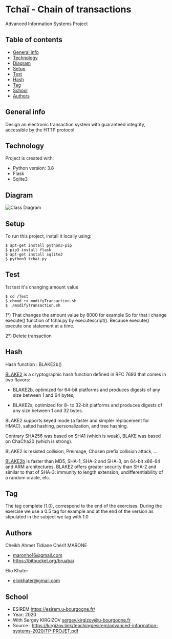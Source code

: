 # Tchaï - Chain of transactions

Advanced Information Systems Project

## Table of contents
* [General info](#general-info)
* [Technology](#technology)
* [Diagram](#diagram)
* [Setup](#setup)
* [Test](#test)
* [Hash](#hash)
* [Tag](#tag)
* [School](#school)
* [Authors](#authors)

## General info
Design an electronic transaction system with guaranteed integrity, accessible by the HTTP protocol


## Technology
Project is created with:
* Python version: 3.8
* Flask
* Sqlite3

## Diagram
![Class Diagram](http://www.plantuml.com/plantuml/proxy?src=https://raw.githubusercontent.com/bruaba/TCHAI-CHEIKH-MARONE-ELIO-KHATER/main/UML/diagram.puml)
	
## Setup
To run this project, install it locally using:

```
$ apt-get install python3-pip
$ pip3 install flask
$ apt-get install sqlite3
$ python3 tchai.py

```

## Test
1st test it's changing amount value

```
$ cd /Test
$ chmod +x modifyTransaction.sh
$ ./modifyTransaction.sh

```
1°) That changes the amount value by 8000 for example
So for that i change execute() function of tchai.py by executescript(). Because execute() execute one statement at a time.

2°) Delete transaction

## Hash
Hash function : BLAKE2b()

[BLAKE2](https://docs.python.org/fr/3.7/library/hashlib.html#blake2) is a cryptographic hash function defined in RFC 7693 that comes in two flavors:

* BLAKE2b, optimized for 64-bit platforms and produces digests of any size between 1 and 64 bytes,

* BLAKE2s, optimized for 8- to 32-bit platforms and produces digests of any size between 1 and 32 bytes.

BLAKE2 supports keyed mode (a faster and simpler replacement for HMAC), salted hashing, personalization, and tree hashing.

Contrary SHA256 was based on SHA1 (which is weak), BLAKE was based on ChaCha20 (which is strong).

BLAKE2 is resisted collision, Preimage, Chosen prefix collision attack, ... 

[BLAKE2b](https://fr.qaz.wiki/wiki/BLAKE_(hash_function)) is faster than MD5, SHA-1, SHA-2 and SHA-3, on 64-bit x86-64 and ARM architectures. BLAKE2 offers greater security than SHA-2 and similar to that of SHA-3: immunity to length extension, undifferentiability of a random oracle, etc.


## Tag
The tag complete (1.0), correspond to the end of the exercises.
During the exercise we use a 0.5 tag for example and at the end of the version as stipulated in the subject we tag with 1.0

## Authors
Cheikh Ahmet Tidiane Chérif MARONE 
* maronho16@gmail.com 
* https://bitbucket.org/bruaba/

Elio Khater
* eliokhater@gmail.com




## School
* ESIREM https://esirem.u-bourgogne.fr/
* Year: 2020
* With Sergey KIRGIZOV sergey.kirgizov@u-bourgogne.fr
* Source : https://kirgizov.link/teaching/esirem/advanced-information-systems-2020/TP-PROJET.pdf

